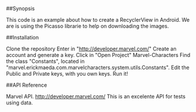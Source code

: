 ##Synopsis

This code is an example about how to create a RecyclerView in Android. We are is using the Picasso librarie to help on downloading the images.

##Installation

Clone the repository
Enter in "http://developer.marvel.com/"
Create an account and generate a key.
Click in "Open Project" Marvel-Characters
Find the class "Constants", located in "marvel.erickmaeda.com.marvelcharacters.system.utils.Constants".
Edit the Public and Private keys, with you own keys.
Run it!

##API Reference

Marvel API. http://developer.marvel.com/ This is an excelente API for tests using data.
